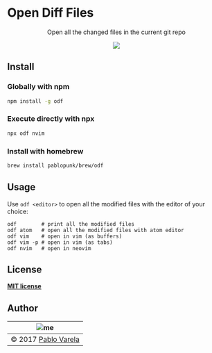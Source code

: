 # Open Diff Files

<p align="center">
  Open all the changed files in the current git repo
</p>
<p align="center">
  <a href="https://www.npmjs.com/package/odf"><img src="https://img.shields.io/npm/dt/odf.svg" /></a>
</p>

## Install

### Globally with npm

```bash
npm install -g odf
```

### Execute directly with npx

```bash
npx odf nvim
```

### Install with homebrew

```bash
brew install pablopunk/brew/odf
```

## Usage

Use `odf <editor>` to open all the modified files with the editor of your choice:

```shell
odf        # print all the modified files
odf atom   # open all the modified files with atom editor
odf vim    # open in vim (as buffers)
odf vim -p # open in vim (as tabs)
odf nvim   # open in neovim
```
## License

[__MIT license__](license)

## Author


| ![me](https://www.gravatar.com/avatar/fa50aeff0ddd6e63273a068b04353d9d?s=100) |
| ----------------------------------------------------------------------------- |
| © 2017 [Pablo Varela](http://pablo.life)                                      |
